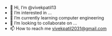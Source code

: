 - 👋 Hi, I’m @vivekpatil13
- 👀 I’m interested in ... 
- 🌱 I’m currently learning computer engineering 
- 💞️ I’m looking to collaborate on ...
- 📫 How to reach me vivekpatil2031@gmail.com

<!---
vivekpatil13/vivekpatil13 is a ✨ special ✨ repository because its `README.md` (this file) appears on your GitHub profile.
You can click the Preview link to take a look at your changes.
--->
